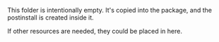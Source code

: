 This folder is intentionally empty. It's copied into the package, and the postinstall is created inside it. 

If other resources are needed, they could be placed in here.
